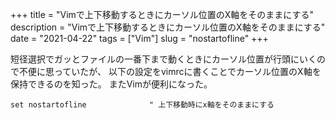 +++
title = "Vimで上下移動するときにカーソル位置のX軸をそのままにする"
description = "Vimで上下移動するときにカーソル位置のX軸をそのままにする"
date = "2021-04-22"
tags = ["Vim"]
slug = "nostartofline"
+++

短径選択でガッとファイルの一番下まで動くときにカーソル位置が行頭にいくので不便に思っていたが、
以下の設定をvimrcに書くことでカーソル位置のX軸を保持できるのを知った。
またVimが便利になった。

```vim
set nostartofline              " 上下移動時にx軸をそのままにする
```
